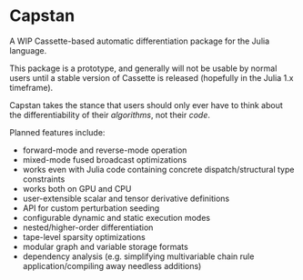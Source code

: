 # Capstan

A WIP Cassette-based automatic differentiation package for the Julia language.

This package is a prototype, and generally will not be usable by normal users until a stable
version of Cassette is released (hopefully in the Julia 1.x timeframe).

Capstan takes the stance that users should only ever have to think about
the differentiability of their *algorithms*, not their *code*.

Planned features include:

- forward-mode and reverse-mode operation
- mixed-mode fused broadcast optimizations
- works even with Julia code containing concrete dispatch/structural type constraints
- works both on GPU and CPU
- user-extensible scalar and tensor derivative definitions
- API for custom perturbation seeding
- configurable dynamic and static execution modes
- nested/higher-order differentiation
- tape-level sparsity optimizations
- modular graph and variable storage formats
- dependency analysis (e.g. simplifying multivariable chain rule application/compiling away needless additions)
